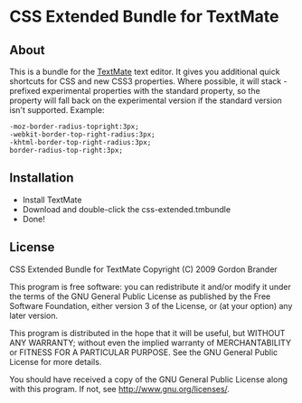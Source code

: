 CSS Extended Bundle for TextMate
================================

About
-----

This is a bundle for the [TextMate](http://macromates.com/) text editor. It gives you additional quick shortcuts for CSS and new CSS3 properties. Where possible, it will stack -prefixed experimental properties with the standard property, so the property will fall back on the experimental version if the standard version isn't supported. Example:

	-moz-border-radius-topright:3px;
	-webkit-border-top-right-radius:3px;
	-khtml-border-top-right-radius:3px;
	border-radius-top-right:3px;

Installation
------------

- Install TextMate
- Download and double-click the css-extended.tmbundle
- Done!

License
-------

CSS Extended Bundle for TextMate
Copyright (C) 2009 Gordon Brander

This program is free software: you can redistribute it and/or modify
it under the terms of the GNU General Public License as published by
the Free Software Foundation, either version 3 of the License, or
(at your option) any later version.

This program is distributed in the hope that it will be useful,
but WITHOUT ANY WARRANTY; without even the implied warranty of
MERCHANTABILITY or FITNESS FOR A PARTICULAR PURPOSE.  See the
GNU General Public License for more details.

You should have received a copy of the GNU General Public License
along with this program.  If not, see <http://www.gnu.org/licenses/>.